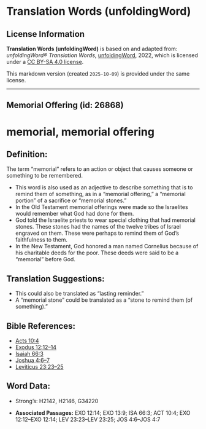 # Translation Words (unfoldingWord)

## License Information

**Translation Words (unfoldingWord)** is based on and adapted from: _unfoldingWord® Translation Words_, [unfoldingWord](https://unfoldingword.org/utw), 2022, which is licensed under a [CC BY-SA 4.0 license](https://creativecommons.org/licenses/by-sa/4.0/legalcode.en).

This markdown version (created `2025-10-09`) is provided under the same license.



--------------------------------

## Memorial Offering (id: 26868)

memorial, memorial offering
===========================

Definition:
-----------

The term “memorial” refers to an action or object that causes someone or something to be remembered.

* This word is also used as an adjective to describe something that is to remind them of something, as in a “memorial offering,” a “memorial portion” of a sacrifice or “memorial stones.”
* In the Old Testament memorial offerings were made so the Israelites would remember what God had done for them.
* God told the Israelite priests to wear special clothing that had memorial stones. These stones had the names of the twelve tribes of Israel engraved on them. These were perhaps to remind them of God’s faithfulness to them.
* In the New Testament, God honored a man named Cornelius because of his charitable deeds for the poor. These deeds were said to be a “memorial” before God.

Translation Suggestions:
------------------------

* This could also be translated as “lasting reminder.”
* A “memorial stone” could be translated as a “stone to remind them (of something).”

Bible References:
-----------------

* [Acts 10:4](https://ref.ly/Acts10:4)
* [Exodus 12:12–14](https://ref.ly/Exod12:12-Exod12:14)
* [Isaiah 66:3](https://ref.ly/Isa66:3)
* [Joshua 4:6–7](https://ref.ly/Josh4:6-Josh4:7)
* [Leviticus 23:23–25](https://ref.ly/Lev23:23-Lev23:25)

Word Data:
----------

* Strong’s: H2142, H2146, G34220

* **Associated Passages:** EXO 12:14; EXO 13:9; ISA 66:3; ACT 10:4; EXO 12:12–EXO 12:14; LEV 23:23–LEV 23:25; JOS 4:6–JOS 4:7

